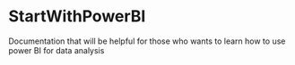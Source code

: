 # StartWithPowerBI
Documentation that will be helpful for those who wants to learn how to use power BI for data analysis 
